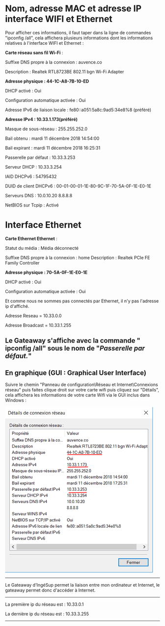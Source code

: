 Nom, adresse MAC et adresse IP interface WIFI et Ethernet
====================

Pour afficher ces informations, il faut taper dans la ligne de commandes "ipconfig /all", cela affichera plusieurs informations dont les informations relatives à l'interface WIFI et Ethernet : 


**Carte réseau sans fil Wi-Fi** :

   Suffixe DNS propre à la connexion : auvence.co

   Description : Realtek RTL8723BE 802.11 bgn Wi-Fi Adapter

   **Adresse physique : 44-1C-A8-7B-10-ED**

   DHCP activé : Oui

   Configuration automatique activée : Oui

   Adresse IPv6 de liaison locale : 
   fe80::a051:5a8c:9ad5:34e8%8 (préféré)

   **Adresse IPv4 : 10.33.1.173(préféré)**

   Masque de sous-réseau : 255.255.252.0

   Bail obtenu : mardi 11 décembre 2018 14:54:00

   Bail expirant : mardi 11 décembre 2018 16:25:31

   Passerelle par défaut : 10.33.3.253

   Serveur DHCP : 10.33.3.254

   IAID DHCPv6 : 54795432
   
   DUID de client DHCPv6 : 00-01-00-01-1E-80-9C-1F-70-5A-0F-1E-E0-1E

   Serveurs DNS : 10.0.10.20 
    8.8.8.8

   NetBIOS sur Tcpip : Activé

# Interface Ethernet #
**Carte Ethernet Ethernet** :

   Statut du média : Média déconnecté
   
   Suffixe DNS propre à la connexion : home
   Description : Realtek PCIe FE Family Controller
   
   **Adresse physique : 70-5A-0F-1E-E0-1E**

   DHCP activé : Oui

   Configuration automatique activée : Oui


Et comme nous ne sommes pas connectés par Ethernet, il n'y pas l'adresse ip d'affiché.

Adresse Reseau = 10.33.0.0

Adresse Broadcast = 10.33.1.255


Le Gateaway s'affiche avec la commande " ipconfig /all" sous le nom de "*Passerelle par défaut.*"
----------------

## En graphique (GUI : Graphical User Interface) ##

Suivre le chemin "Panneau de configuration\Réseau et Internet\Connexions réseau" puis faites clique droit sur votre carte wifi puis cliquez sur "Détails", cela affichera les informations de votre carte Wifi via le GUI inclus dans Windows : 

![GUI](GUI.png)

-----

Le Gateaway d'IngéSup permet la liaison entre mon ordinateur et Internet, le gateaway permet donc d'accéder à Internet.

-----

La première ip du réseau est : 10.33.0.1

La dernière ip du réseau est : 10.33.3.255

-----





